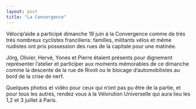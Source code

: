 ```yaml
---
layout: post
title: "La Convergence"
---
```



Vélocip’aide a participé dimanche 19 juin à la Convergence comme de très très nombreux cyclistes franciliens: familles, militants vélos et même nudistes ont pris possession des rues de la capitale pour une matinée.

Jörg, Olivier, Hervé, Yones et Pierre étaient présents pour dignement représenter l’atelier et participer aux moments mémorables de ce dimanche comme la descente de la rue de Rivoli ou le blocage d’automobilistes au bord de la crise de nerf.
  
Quelques photos et vidéo pour ceux qui n’ont pas pu être de la partie, et pour tous les autres, rendez vous à la Vélorution Universelle qui aura lieu les 1,2 et 3 juillet à Paris.
